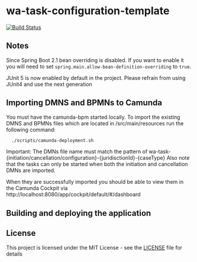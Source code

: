 # wa-task-configuration-template

[![Build Status](https://travis-ci.org/hmcts/wa-task-configuration-template.svg?branch=master)](https://travis-ci.org/hmcts/wa-task-configuration-template)

## Notes

Since Spring Boot 2.1 bean overriding is disabled. If you want to enable it you will need to set `spring.main.allow-bean-definition-overriding` to `true`.

JUnit 5 is now enabled by default in the project. Please refrain from using JUnit4 and use the next generation

## Importing DMNS and BPMNs to Camunda
You must have the camunda-bpm started locally.
To import the existing DMNS and BPMNs files which are located in /src/main/resources
run the following command:

```bash
  ./scripts/camunda-deployment.sh
```

Important: The DMNs file name must match the pattern of wa-task-{initiation/cancellation/configuration}-{juridisctionId}-{caseType}
Also note that the tasks can only be started when both the initiation and cancellation DMNs are imported.

When they are successfully imported you should be able to view them in the Camunda Cockpit
via http://localhost:8080/app/cockpit/default/#/dashboard

## Building and deploying the application


## License

This project is licensed under the MIT License - see the [LICENSE](LICENSE) file for details

